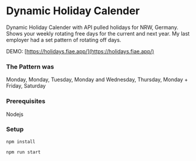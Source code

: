# Dynamic Holiday Calender

Dynamic Holiday Calender with API pulled holidays for NRW, Germany.
Shows your weekly rotating free days for the current and next year. 
My last employer had a set pattern of rotating off days.

DEMO: [https://holidays.fiae.app/](https://holidays.fiae.app/)

### The Pattern was
Monday, Monday, Tuesday, Monday and Wednesday, Thursday, Monday + Friday, Saturday

### Prerequisites
Nodejs

### Setup

```
npm install
```

```
npm run start
```
